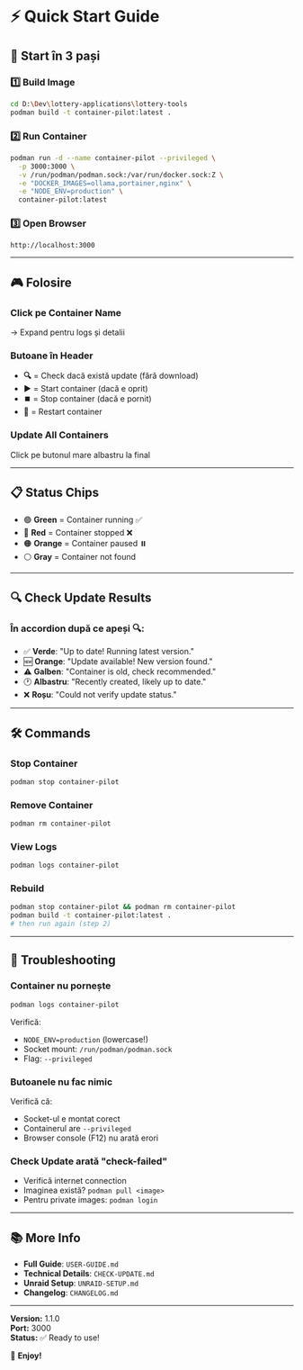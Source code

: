 # ⚡ Quick Start Guide

## 🚀 Start în 3 pași

### 1️⃣ Build Image
```bash
cd D:\Dev\lottery-applications\lottery-tools
podman build -t container-pilot:latest .
```

### 2️⃣ Run Container
```bash
podman run -d --name container-pilot --privileged \
  -p 3000:3000 \
  -v /run/podman/podman.sock:/var/run/docker.sock:Z \
  -e "DOCKER_IMAGES=ollama,portainer,nginx" \
  -e "NODE_ENV=production" \
  container-pilot:latest
```

### 3️⃣ Open Browser
```
http://localhost:3000
```

---

## 🎮 Folosire

### Click pe Container Name
→ Expand pentru logs și detalii

### Butoane în Header
- **🔍** = Check dacă există update (fără download)
- **▶️** = Start container (dacă e oprit)
- **⏹️** = Stop container (dacă e pornit)  
- **🔄** = Restart container

### Update All Containers
Click pe butonul mare albastru la final

---

## 📋 Status Chips

- 🟢 **Green** = Container running ✅
- 🔴 **Red** = Container stopped ❌
- 🟠 **Orange** = Container paused ⏸️
- ⚪ **Gray** = Container not found

---

## 🔍 Check Update Results

### În accordion după ce apeși 🔍:

- ✅ **Verde**: "Up to date! Running latest version."
- 🆕 **Orange**: "Update available! New version found."
- ⚠️ **Galben**: "Container is old, check recommended."
- 🕐 **Albastru**: "Recently created, likely up to date."
- ❌ **Roșu**: "Could not verify update status."

---

## 🛠️ Commands

### Stop Container
```bash
podman stop container-pilot
```

### Remove Container
```bash
podman rm container-pilot
```

### View Logs
```bash
podman logs container-pilot
```

### Rebuild
```bash
podman stop container-pilot && podman rm container-pilot
podman build -t container-pilot:latest .
# then run again (step 2)
```

---

## 🐛 Troubleshooting

### Container nu pornește
```bash
podman logs container-pilot
```
Verifică:
- `NODE_ENV=production` (lowercase!)
- Socket mount: `/run/podman/podman.sock`
- Flag: `--privileged`

### Butoanele nu fac nimic
Verifică că:
- Socket-ul e montat corect
- Containerul are `--privileged`
- Browser console (F12) nu arată erori

### Check Update arată "check-failed"
- Verifică internet connection
- Imaginea există? `podman pull <image>`
- Pentru private images: `podman login`

---

## 📚 More Info

- **Full Guide**: `USER-GUIDE.md`
- **Technical Details**: `CHECK-UPDATE.md`
- **Unraid Setup**: `UNRAID-SETUP.md`
- **Changelog**: `CHANGELOG.md`

---

**Version:** 1.1.0  
**Port:** 3000  
**Status:** ✅ Ready to use!

🎉 **Enjoy!**
